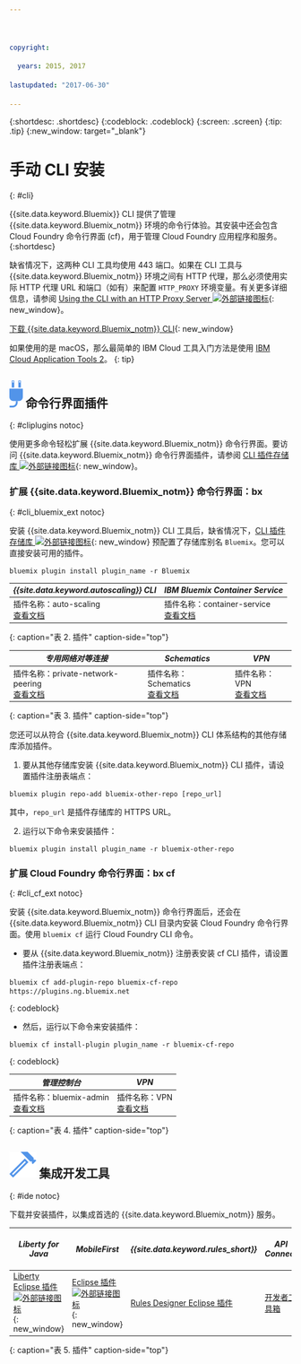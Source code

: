 ```yaml
---



copyright:

  years: 2015, 2017

lastupdated: "2017-06-30"

---
```


{:shortdesc: .shortdesc}
{:codeblock: .codeblock}
{:screen: .screen}
{:tip: .tip}
{:new_window: target="_blank"}

# 手动 CLI 安装
{: #cli}

{{site.data.keyword.Bluemix}} CLI 提供了管理 {{site.data.keyword.Bluemix_notm}} 环境的命令行体验。其安装中还会包含 Cloud Foundry 命令行界面 (cf)，用于管理 Cloud Foundry 应用程序和服务。
{:shortdesc}

缺省情况下，这两种 CLI 工具均使用 443 端口。如果在 CLI 工具与 {{site.data.keyword.Bluemix_notm}} 环境之间有 HTTP 代理，那么必须使用实际 HTTP 代理 URL 和端口（如有）来配置 `HTTP_PROXY` 环境变量。有关更多详细信息，请参阅 [Using the CLI with an HTTP Proxy Server ![外部链接图标](../icons/launch-glyph.svg)](http://docs.cloudfoundry.org/cf-cli/http-proxy.html){: new_window}。

[下载 {{site.data.keyword.Bluemix_notm}} CLI](/docs/cli/reference/bluemix_cli/all_versions.html){: new_window} 

如果使用的是 macOS，那么最简单的 IBM Cloud 工具入门方法是使用 [IBM Cloud Application Tools 2](/docs/cli/icat.html)。
{: tip}

## ![](./images/CLI_Plugin.svg) 命令行界面插件
{: #cliplugins notoc}

使用更多命令轻松扩展 {{site.data.keyword.Bluemix_notm}} 命令行界面。要访问 {{site.data.keyword.Bluemix_notm}} 命令行界面插件，请参阅 [CLI 插件存储库 ![外部链接图标](../icons/launch-glyph.svg)](https://plugins.ng.bluemix.net/){: new_window}。

### 扩展 {{site.data.keyword.Bluemix_notm}} 命令行界面：bx
{: #cli_bluemix_ext notoc}


安装 {{site.data.keyword.Bluemix_notm}} CLI 工具后，缺省情况下，[CLI 插件存储库 ![外部链接图标](../icons/launch-glyph.svg)](https://plugins.ng.bluemix.net/){: new_window} 预配置了存储库别名 `Bluemix`。您可以直接安装可用的插件。

```
bluemix plugin install plugin_name -r Bluemix
```

| *{{site.data.keyword.autoscaling}} CLI*|  *IBM Bluemix Container Service*  |
|-----|-----|
| 插件名称：auto-scaling<br> [查看文档](/docs/cli/plugins/auto-scaling/index.html)|  插件名称：container-service<br> [查看文档](/docs/containers/cs_cli_devtools.html)|
{: caption="表 2. 插件" caption-side="top"}

|  *专用网络对等连接*| *Schematics*| *VPN*|
|-----|-----|-----|
| 插件名称：private-network-peering<br> [查看文档](/docs/cli/plugins/pnp/index.html)| 插件名称：Schematics<br> [查看文档](/docs/services/schematics/schematics_reference.html)| 插件名称：VPN<br> [查看文档](/docs/cli/plugins/bx_vpn/index.html)|
{: caption="表 3. 插件" caption-side="top"}

您还可以从符合 {{site.data.keyword.Bluemix_notm}} CLI 体系结构的其他存储库添加插件。
1. 要从其他存储库安装 {{site.data.keyword.Bluemix_notm}} CLI 插件，请设置插件注册表端点：
```
bluemix plugin repo-add bluemix-other-repo [repo_url]
```
其中，`repo_url` 是插件存储库的 HTTPS URL。

2. 运行以下命令来安装插件：
```
bluemix plugin install plugin_name -r bluemix-other-repo
```

### 扩展 Cloud Foundry 命令行界面：bx cf
{: #cli_cf_ext notoc}

安装 {{site.data.keyword.Bluemix_notm}} 命令行界面后，还会在 {{site.data.keyword.Bluemix_notm}} CLI 目录内安装 Cloud Foundry 命令行界面。使用 `bluemix cf` 运行 Cloud Foundry CLI 命令。

* 要从 {{site.data.keyword.Bluemix_notm}} 注册表安装 cf CLI 插件，请设置插件注册表端点：

```
bluemix cf add-plugin-repo bluemix-cf-repo https://plugins.ng.bluemix.net
```
{: codeblock}

* 然后，运行以下命令来安装插件：

```
bluemix cf install-plugin plugin_name -r bluemix-cf-repo
```
{: codeblock}

| *管理控制台* | *VPN*|
|-----------------|-----------------|
|  插件名称：bluemix-admin<br> [查看文档](/docs/cli/plugins/bluemix_admin/index.html)| 插件名称：VPN<br> [查看文档](/docs/cli/plugins/vpn/index.html)|
{: caption="表 4. 插件" caption-side="top"}


## ![](./images/Integrated_Dev_Tools.svg) 集成开发工具
{: #ide notoc}

下载并安装插件，以集成首选的 {{site.data.keyword.Bluemix_notm}} 服务。

| *Liberty for Java*| *MobileFirst*| *{{site.data.keyword.rules_short}}* | *API Connect*| *Eclipse Tools for Bluemix*|
|----------|----------|----------|----------|----------|
| [Liberty Eclipse 插件 ![外部链接图标](../icons/launch-glyph.svg)](https://developer.ibm.com/wasdev/downloads/liberty-profile-using-eclipse/){: new_window}| [Eclipse 插件 ![外部链接图标](../icons/launch-glyph.svg)](https://marketplace.eclipse.org/content/ibm-mobilefirst-platform-studio){: new_window}| [Rules Designer Eclipse 插件](../services/rules/index.html#rulov002)| [开发者工具箱](/docs/services/apiconnect/creating_apis.html#install_dev_tk )| [Bluemix Eclipse 插件](/docs/manageapps/eclipsetools/eclipsetools.html)|
{: caption="表 5. 插件" caption-side="top"}
